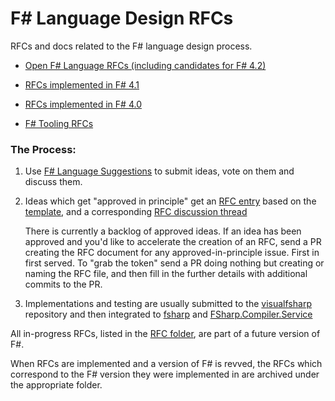 # F# Language Design RFCs 

RFCs and docs related to the F# language design process. 

* [Open F# Language RFCs (including candidates for F# 4.2)](https://github.com/fsharp/fslang-design/blob/master/RFCs)

* [RFCs implemented in F# 4.1](https://github.com/fsharp/fslang-design/blob/master/FSharp-4.1)

* [RFCs implemented in F# 4.0](https://github.com/fsharp/fslang-design/blob/master/FSharp-4.0)

* [F# Tooling RFCs](https://github.com/fsharp/fslang-design/blob/master/tooling)



### The Process:

1. Use [F# Language Suggestions](https://github.com/fsharp/fslang-suggestions) to submit ideas, vote on them and discuss them.

2. Ideas which get "approved in principle" get an [RFC entry](https://github.com/fsharp/fslang-design/tree/master/RFCs) based on the [template](https://github.com/fsharp/fslang-design/blob/master/RFC_template.md), and a corresponding [RFC discussion thread](https://github.com/fsharp/fslang-design/issues)

   There is currently a backlog of approved ideas. If an idea has been approved and you'd
   like to accelerate the creation of an RFC,  send a PR creating the RFC document for any approved-in-principle issue.
   First in first served.  To "grab the token" send a PR doing nothing but creating or naming the RFC file, and
   then fill in the further details with additional commits to the PR.

3. Implementations and testing are usually submitted to the [visualfsharp](https://github.com/Microsoft/visualfsharp) repository and then integrated to [fsharp](https://github.com/fsharp/fsharp) and  [FSharp.Compiler.Service](https://github.com/fsharp/FSharp.Compiler.Service)

All in-progress RFCs, listed in the [RFC folder](https://github.com/fsharp/fslang-design/blob/master/RFCs), are part of a future version of F#.

When RFCs are implemented and a version of F# is revved, the RFCs which correspond to the F# version they were implemented in are archived under the appropriate folder.

